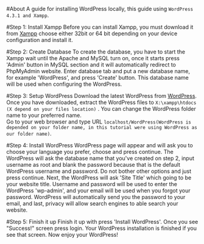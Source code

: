 
#About
A guide for installing WordPress locally, this guide using `WordPress 4.3.1 and Xampp`.

#Step 1: Install Xampp
Before you can install Xampp, you must download it from [Xampp](https://www.apachefriends.org/download.html) choose either 32bit or 64 bit depending on your device configuration and install it. 

#Step 2: Create Database
To create the database, you have to start the Xampp wait until the Apache and MySQL turn on, once it starts press 'Admin' button in MySQL section and it will automatically redirect to PhpMyAdmin website. Enter database tab and put a new database name, for example 'WordPress', and press 'Create' button. This database name will be used when configuring the WordPress.

#Step 3: Setup WordPress
Download the latest WordPress  from [WordPress](https://WordPress.org/download/). Once you have downloaded, extract the WordPress files to `X:\xampp\htdocs (X depend on your files location)` . You can change the WordPress folder name to your preferred name.  
Go to your web browser and type URL `localhost/WordPress(WordPress is depended on your folder name, in this tutorial were using WordPress as our folder name)`. 

#Step 4: Install WordPress
WordPress page will appear and will ask you to choose your language you prefer, choose and press continue. The WordPress will ask the database name that you've created on step 2, input username as root and blank the password because that is the default WordPress username and password. Do not bother other options and just press continue.
Next, the WordPress will ask 'Site Title' which going to be your website title. Username and password will be used to enter the WordPress 'wp-admin', and your email will be used when you forgot your password. WordPress will automatically send you the password to your email, and last, privacy will allow search engines to able search your website.

#Step 5: Finish it up
Finish it up with press 'Install WordPress'. Once you see "Success!" screen press login. Your WordPress installation is finished if you see that screen. Now enjoy your WordPress!

